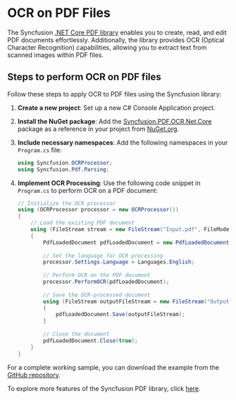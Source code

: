 # OCR on PDF Files

The Syncfusion [.NET Core PDF library](https://www.syncfusion.com/document-processing/pdf-framework/net-core/pdf-library) enables you to create, read, and edit PDF documents effortlessly. Additionally, the library provides OCR (Optical Character Recognition) capabilities, allowing you to extract text from scanned images within PDF files.

## Steps to perform OCR on PDF files

Follow these steps to apply OCR to PDF files using the Syncfusion library:

1. **Create a new project**: Set up a new C# Console Application project.

2. **Install the NuGet package**: Add the [Syncfusion.PDF.OCR.Net.Core](https://www.nuget.org/packages/Syncfusion.PDF.OCR.Net.Core) package as a reference in your project from [NuGet.org](https://www.nuget.org/).

3. **Include necessary namespaces**: Add the following namespaces in your `Program.cs` file:

   ```csharp
   using Syncfusion.OCRProcessor;
   using Syncfusion.Pdf.Parsing;
   ```

4. **Implement OCR Processing**: Use the following code snippet in `Program.cs` to perform OCR on a PDF document:

   ```csharp
   // Initialize the OCR processor
   using (OCRProcessor processor = new OCRProcessor())
   {
       // Load the existing PDF document
       using (FileStream stream = new FileStream("Input.pdf", FileMode.Open, FileAccess.Read))
       {    
           PdfLoadedDocument pdfLoadedDocument = new PdfLoadedDocument(stream);
           
           // Set the language for OCR processing
           processor.Settings.Language = Languages.English;   
           
           // Perform OCR on the PDF document
           processor.PerformOCR(pdfLoadedDocument);
           
           // Save the OCR-processed document
           using (FileStream outputFileStream = new FileStream("Output.pdf", FileMode.Create, FileAccess.ReadWrite))
           {
               pdfLoadedDocument.Save(outputFileStream);
           }
           
           // Close the document
           pdfLoadedDocument.Close(true);
       }    
   }
   ```

For a complete working sample, you can download the example from the [GitHub repository](https://github.com/SyncfusionExamples/PDF-Examples/tree/master/OCR/.NET/Perform-OCR-for-the-entire-PDF-document).

To explore more features of the Syncfusion PDF library, click [here](https://www.syncfusion.com/document-processing/pdf-framework/net-core).
